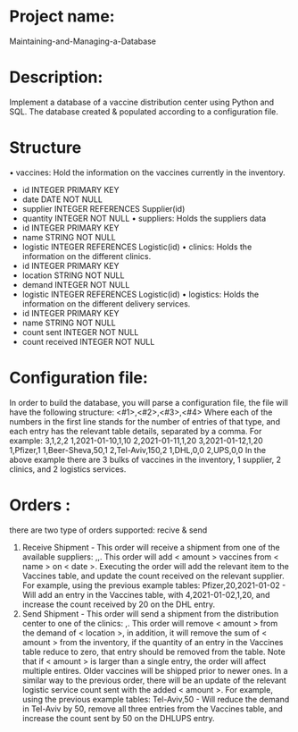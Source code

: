 # Project name:  
Maintaining-and-Managing-a-Database

# Description: 
Implement a database of a vaccine distribution center using Python and SQL.
The database created & populated according to a configuration file.

# Structure
• vaccines: Hold the information on the vaccines currently in the inventory.
- id INTEGER PRIMARY KEY
- date DATE NOT NULL
- supplier INTEGER REFERENCES Supplier(id)
- quantity INTEGER NOT NULL
• suppliers: Holds the suppliers data
- id INTEGER PRIMARY KEY
- name STRING NOT NULL
- logistic INTEGER REFERENCES Logistic(id)
• clinics: Holds the information on the different clinics.
- id INTEGER PRIMARY KEY
- location STRING NOT NULL
- demand INTEGER NOT NULL
- logistic INTEGER REFERENCES Logistic(id)
• logistics: Holds the information on the different delivery services.
- id INTEGER PRIMARY KEY
- name STRING NOT NULL
- count sent INTEGER NOT NULL
- count received INTEGER NOT NULL

# Configuration file: 
In order to build the database, you will parse a configuration file, the file will have the following structure:
<#1>,<#2>,<#3>,<#4>
<vaccines>
<suppliers>
<clinics>
<logistics>
Where each of the numbers in the first line stands for the number of entries of that type, and each entry has the relevant table details, separated by a comma. 
For example:
3,1,2,2
1,2021-01-10,1,10
2,2021-01-11,1,20
3,2021-01-12,1,20
1,Pfizer,1
1,Beer-Sheva,50,1
2,Tel-Aviv,150,2
1,DHL,0,0
2,UPS,0,0
In the above example there are 3 bulks of vaccines in the inventory, 1 supplier, 2 clinics, and 2 logistics services. 
  
# Orders : 
there are two type of orders supported: recive & send
1) Receive Shipment -  This order will receive a shipment from one of the available suppliers: <name>,<amount>,<date>.
   This order will add < amount > vaccines from < name > on < date >. Executing the order will add the relevant item to the Vaccines table, 
   and update the count received on the relevant supplier. 
   For example, using the previous example tables: Pfizer,20,2021-01-02 - 
   Will add an entry in the Vaccines table, with 4,2021-01-02,1,20, and increase the count received by 20 on the DHL entry.
2) Send Shipment - This order will send a shipment from the distribution center to one of the clinics: <location>,<amount>.
   This order will remove < amount > from the demand of < location >, in addition, it will remove the sum of < amount > from the inventory, 
   if the quantity of an entry in the Vaccines table reduce to zero, that entry should be removed from the table. 
   Note that if < amount > is larger than a single entry, the order will affect multiple entires. Older vaccines will be shipped prior to newer ones. 
   In a similar way to the previous order, there will be an update of the relevant logistic service count sent with the added < amount >. 
   For example, using the previous example tables: Tel-Aviv,50 - 
   Will reduce the demand in Tel-Aviv by 50, remove all three entries from the Vaccines table, and increase the count sent by 50 on the DHLUPS entry.


